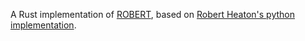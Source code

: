 A Rust implementation of [ROBERT](https://robertheaton.com/2019/03/17/robert-prove-that-your-randomized-trial-really-was-random/), based on [Robert Heaton's python implementation](https://github.com/robert/robert-for-rcts). 
